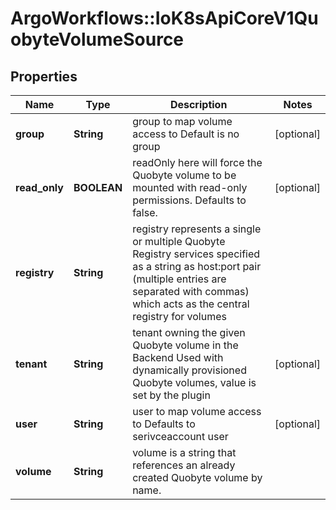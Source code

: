 # ArgoWorkflows::IoK8sApiCoreV1QuobyteVolumeSource

## Properties
Name | Type | Description | Notes
------------ | ------------- | ------------- | -------------
**group** | **String** | group to map volume access to Default is no group | [optional] 
**read_only** | **BOOLEAN** | readOnly here will force the Quobyte volume to be mounted with read-only permissions. Defaults to false. | [optional] 
**registry** | **String** | registry represents a single or multiple Quobyte Registry services specified as a string as host:port pair (multiple entries are separated with commas) which acts as the central registry for volumes | 
**tenant** | **String** | tenant owning the given Quobyte volume in the Backend Used with dynamically provisioned Quobyte volumes, value is set by the plugin | [optional] 
**user** | **String** | user to map volume access to Defaults to serivceaccount user | [optional] 
**volume** | **String** | volume is a string that references an already created Quobyte volume by name. | 


